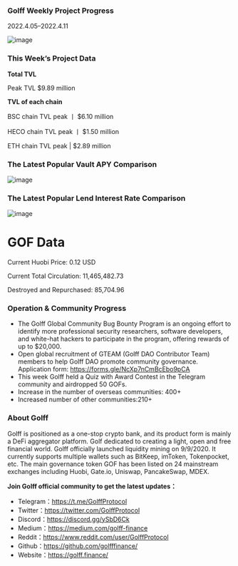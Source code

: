 ### Golff Weekly Project Progress

2022.4.05–2022.4.11

![image](https://docs.golff.com/blog/page/week56/1.jpg)

### This Week’s Project Data

**Total TVL**

Peak TVL $9.89 million

**TVL of each chain**

BSC chain TVL peak 丨 $6.10 million

HECO chain TVL peak 丨 $1.50 million

ETH chain TVL peak | $2.89 million

### The Latest Popular Vault APY Comparison

![image](https://docs.golff.com/blog/page/week56/2.jpg)

### The Latest Popular Lend Interest Rate Comparison

![image](https://docs.golff.com/blog/page/week56/3.jpg)

# GOF Data

Current Huobi Price: 0.12 USD

Current Total Circulation: 11,465,482.73

Destroyed and Repurchased: 85,704.96

### Operation & Community Progress

- The Golff Global Community Bug Bounty Program is an ongoing effort to identify more professional security researchers, software developers, and white-hat hackers to participate in the program, offering rewards of up to $20,000.
- Open global recruitment of GTEAM (Golff DAO Contributor Team) members to help Golff DAO promote community governance. Application form: https://forms.gle/NcXp7nCmBcEbo9pCA
- This week Golff held a Quiz with Award Contest in the Telegram community and airdropped 50 GOFs.
- Increase in the number of overseas communities: 400+
- Increased number of other communities:210+

### About Golff

Golff is positioned as a one-stop crypto bank, and its product form is mainly a DeFi aggregator platform. Golf dedicated to creating a light, open and free financial world. Golff officially launched liquidity mining on 9/9/2020. It currently supports multiple wallets such as BitKeep, imToken, Tokenpocket, etc. The main governance token GOF has been listed on 24 mainstream exchanges including Huobi, Gate.io, Uniswap, PancakeSwap, MDEX.

**Join Golff official community to get the latest updates：**

- Telegram：https://t.me/GolffProtocol
- Twitter：https://twitter.com/GolffProtocol
- Discord：https://discord.gg/ySbD6Ck
- Medium：https://medium.com/golff-finance
- Reddit：https://www.reddit.com/user/GolffProtocol
- Github：https://github.com/golfffinance/
- Website：https://golff.finance/